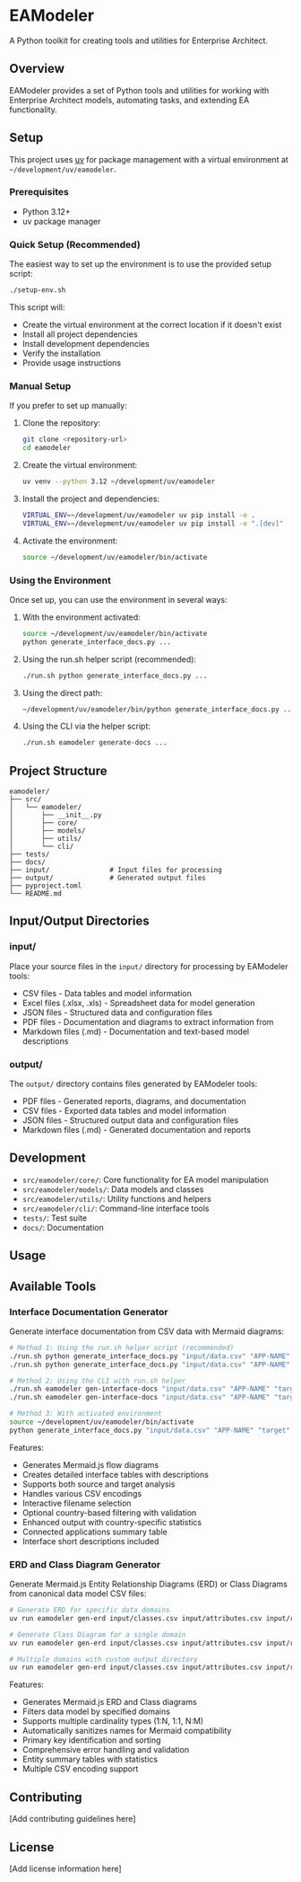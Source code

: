 # EAModeler

A Python toolkit for creating tools and utilities for Enterprise Architect.

## Overview

EAModeler provides a set of Python tools and utilities for working with Enterprise Architect models, automating tasks, and extending EA functionality.

## Setup

This project uses [uv](https://docs.astral.sh/uv/) for package management with a virtual environment at `~/development/uv/eamodeler`.

### Prerequisites

- Python 3.12+
- uv package manager

### Quick Setup (Recommended)

The easiest way to set up the environment is to use the provided setup script:

```bash
./setup-env.sh
```

This script will:

- Create the virtual environment at the correct location if it doesn't exist
- Install all project dependencies
- Install development dependencies
- Verify the installation
- Provide usage instructions

### Manual Setup

If you prefer to set up manually:

1. Clone the repository:
   ```bash
   git clone <repository-url>
   cd eamodeler
   ```

2. Create the virtual environment:
   ```bash
   uv venv --python 3.12 ~/development/uv/eamodeler
   ```

3. Install the project and dependencies:
   ```bash
   VIRTUAL_ENV=~/development/uv/eamodeler uv pip install -e .
   VIRTUAL_ENV=~/development/uv/eamodeler uv pip install -e ".[dev]"
   ```

4. Activate the environment:
   ```bash
   source ~/development/uv/eamodeler/bin/activate
   ```

### Using the Environment

Once set up, you can use the environment in several ways:

1. With the environment activated:
   ```bash
   source ~/development/uv/eamodeler/bin/activate
   python generate_interface_docs.py ...
   ```

2. Using the run.sh helper script (recommended):
   ```bash
   ./run.sh python generate_interface_docs.py ...
   ```

3. Using the direct path:
   ```bash
   ~/development/uv/eamodeler/bin/python generate_interface_docs.py ...
   ```

4. Using the CLI via the helper script:
   ```bash
   ./run.sh eamodeler generate-docs ...
   ```

## Project Structure

```
eamodeler/
├── src/
│   └── eamodeler/
│       ├── __init__.py
│       ├── core/
│       ├── models/
│       ├── utils/
│       └── cli/
├── tests/
├── docs/
├── input/               # Input files for processing
├── output/              # Generated output files
├── pyproject.toml
└── README.md
```

## Input/Output Directories

### input/
Place your source files in the `input/` directory for processing by EAModeler tools:
- CSV files - Data tables and model information
- Excel files (.xlsx, .xls) - Spreadsheet data for model generation
- JSON files - Structured data and configuration files
- PDF files - Documentation and diagrams to extract information from
- Markdown files (.md) - Documentation and text-based model descriptions

### output/
The `output/` directory contains files generated by EAModeler tools:
- PDF files - Generated reports, diagrams, and documentation
- CSV files - Exported data tables and model information
- JSON files - Structured output data and configuration files
- Markdown files (.md) - Generated documentation and reports

## Development

- `src/eamodeler/core/`: Core functionality for EA model manipulation
- `src/eamodeler/models/`: Data models and classes
- `src/eamodeler/utils/`: Utility functions and helpers
- `src/eamodeler/cli/`: Command-line interface tools
- `tests/`: Test suite
- `docs/`: Documentation

## Usage

## Available Tools

### Interface Documentation Generator

Generate interface documentation from CSV data with Mermaid diagrams:

```bash
# Method 1: Using the run.sh helper script (recommended)
./run.sh python generate_interface_docs.py "input/data.csv" "APP-NAME" "target" "COUNTRY"
./run.sh python generate_interface_docs.py "input/data.csv" "APP-NAME" "target"  # All countries

# Method 2: Using the CLI with run.sh helper
./run.sh eamodeler gen-interface-docs "input/data.csv" "APP-NAME" "target" "COUNTRY"
./run.sh eamodeler gen-interface-docs "input/data.csv" "APP-NAME" "target"  # All countries

# Method 3: With activated environment
source ~/development/uv/eamodeler/bin/activate
python generate_interface_docs.py "input/data.csv" "APP-NAME" "target" "COUNTRY"
```

Features:

- Generates Mermaid.js flow diagrams
- Creates detailed interface tables with descriptions
- Supports both source and target analysis
- Handles various CSV encodings
- Interactive filename selection
- Optional country-based filtering with validation
- Enhanced output with country-specific statistics
- Connected applications summary table
- Interface short descriptions included

### ERD and Class Diagram Generator

Generate Mermaid.js Entity Relationship Diagrams (ERD) or Class Diagrams from canonical data model CSV files:

```bash
# Generate ERD for specific data domains
uv run eamodeler gen-erd input/classes.csv input/attributes.csv input/relationships.csv "Site" "Customer & Contract"

# Generate Class Diagram for a single domain
uv run eamodeler gen-erd input/classes.csv input/attributes.csv input/relationships.csv "Finance" --diagram-type classDiagram

# Multiple domains with custom output directory
uv run eamodeler gen-erd input/classes.csv input/attributes.csv input/relationships.csv "Site" "Finance" "HR" --output-dir custom_output
```

Features:

- Generates Mermaid.js ERD and Class diagrams
- Filters data model by specified domains
- Supports multiple cardinality types (1:N, 1:1, N:M)
- Automatically sanitizes names for Mermaid compatibility
- Primary key identification and sorting
- Comprehensive error handling and validation
- Entity summary tables with statistics
- Multiple CSV encoding support

## Contributing

[Add contributing guidelines here]

## License

[Add license information here]
